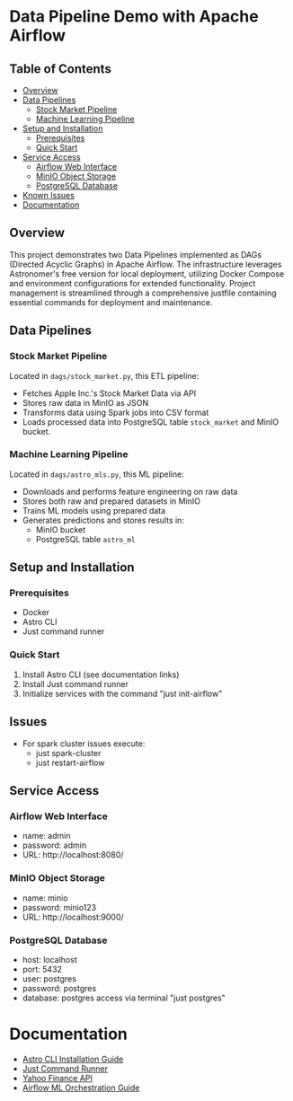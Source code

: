 # Data Pipeline Demo with Apache Airflow

## Table of Contents
- [Overview](#overview)
- [Data Pipelines](#data-pipelines)
  - [Stock Market Pipeline](#stock-market-pipeline)
  - [Machine Learning Pipeline](#machine-learning-pipeline)
- [Setup and Installation](#setup-and-installation)
  - [Prerequisites](#prerequisites)
  - [Quick Start](#quick-start)
- [Service Access](#service-access)
  - [Airflow Web Interface](#airflow-web-interface)
  - [MinIO Object Storage](#minio-object-storage)
  - [PostgreSQL Database](#postgresql-database)
- [Known Issues](#Issues)
- [Documentation](#documentation)

## Overview

This project demonstrates two Data Pipelines implemented as DAGs (Directed Acyclic Graphs) in Apache Airflow. The infrastructure leverages Astronomer's free version for local deployment, utilizing Docker Compose and environment configurations for extended functionality. Project management is streamlined through a comprehensive justfile containing essential commands for deployment and maintenance.

## Data Pipelines

### Stock Market Pipeline
Located in `dags/stock_market.py`, this ETL pipeline:
- Fetches Apple Inc.'s Stock Market Data via API
- Stores raw data in MinIO as JSON
- Transforms data using Spark jobs into CSV format
- Loads processed data into PostgreSQL table `stock_market` and MinIO bucket.

### Machine Learning Pipeline
Located in `dags/astro_mls.py`, this ML pipeline:
- Downloads and performs feature engineering on raw data
- Stores both raw and prepared datasets in MinIO
- Trains ML models using prepared data
- Generates predictions and stores results in:
  - MinIO bucket
  - PostgreSQL table `astro_ml`


## Setup and Installation

### Prerequisites
- Docker
- Astro CLI
- Just command runner

### Quick Start
1. Install Astro CLI (see documentation links)
2. Install Just command runner
3. Initialize services with the command "just init-airflow"

## Issues
- For spark cluster issues execute:
    - just spark-cluster
    - just restart-airflow

## Service Access

### Airflow Web Interface
- name: admin
- password: admin
- URL: http://localhost:8080/

### MinIO Object Storage
- name: minio 
- password: minio123
- URL: http://localhost:9000/

### PostgreSQL Database
- host: localhost
- port: 5432
- user: postgres
- password: postgres
- database: postgres
access via terminal "just postgres"

# Documentation
- [Astro CLI Installation Guide](https://www.astronomer.io/docs/astro/cli/install-cli/)
- [Just Command Runner](https://github.com/casey/just)
- [Yahoo Finance API](https://query1.finance.yahoo.com/v8/finance/chart/aapl?metrics=?&interval=1d&range=1y)
- [Airflow ML Orchestration Guide](https://www.astronomer.io/docs/learn/use-case-airflow-ml-datasets/)
